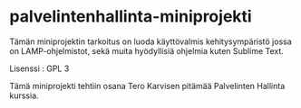 # palvelintenhallinta-miniprojekti

Tämän miniprojektin tarkoitus on luoda käyttövalmis kehitysympäristö jossa on LAMP-ohjelmistot, sekä muita hyödyllisiä ohjelmia kuten Sublime Text.

Lisenssi : GPL 3

Tämä miniprojekti tehtiin osana Tero Karvisen pitämää Palvelinten Hallinta kurssia.
